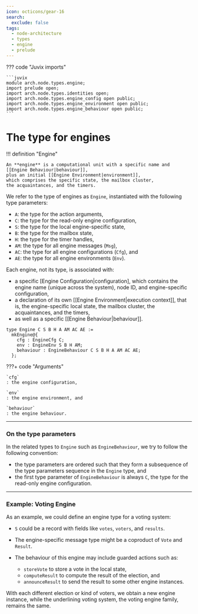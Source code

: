 ```yaml
---
icon: octicons/gear-16
search:
  exclude: false
tags:
  - node-architecture
  - types
  - engine
  - prelude
---
```


??? code "Juvix imports"

    ```juvix
    module arch.node.types.engine;
    import prelude open;
    import arch.node.types.identities open;
    import arch.node.types.engine_config open public;
    import arch.node.types.engine_environment open public;
    import arch.node.types.engine_behaviour open public;
    ```

# The type for engines

!!! definition "Engine"

    An **engine** is a computational unit with a specific name and [[Engine Behaviour|behaviour]],
    plus an initial [[Engine Environment|environment]],
    which comprises the specific state, the mailbox cluster,
    the acquaintances, and the timers.

We refer to the type of engines as `Engine`,
instantiated with the following type parameters:

- `A`: the type for the action arguments,
- `C`: the type for the read-only engine configuration,
- `S`: the type for the local engine-specific state,
- `B`: the type for the mailbox state,
- `H`: the type for the timer handles,
- `AM`: the type for all engine messages (`Msg`),
- `AC`: the type for all engine configurations (`Cfg`), and
- `AE`: the type for all engine environments (`Env`).

Each engine, not its type, is associated with:

- a specific [Engine Configuration|configuration],
  which contains the engine name (unique across the system), node ID, and engine-specific configuration,
- a declaration of its own [[Engine Environment|execution context]], that is,
  the engine-specific local state, the mailbox cluster, the acquaintances, and the timers,
- as well as a specific [[Engine Behaviour|behaviour]].

<!-- --8<-- [start:Engine] -->
```juvix
type Engine C S B H A AM AC AE :=
  mkEngine@{
    cfg : EngineCfg C;
    env : EngineEnv S B H AM;
    behaviour : EngineBehaviour C S B H A AM AC AE;
  };
```
<!-- --8<-- [end:Engine] -->

???+ code "Arguments"

    `cfg`
    : the engine configuration,

    `env`
    : the engine environment, and

    `behaviour`
    : the engine behaviour.

---

### On the type parameters

In the related types to `Engine` such as `EngineBehaviour`, we try to follow
the following convention:

- the type parameters are ordered such that they form a subsequence of the
  type parameters sequence in the `Engine` type, and
- the first type parameter of `EngineBehaviour` is always `C`, the type for
  the read-only engine configuration.

---

### Example: Voting Engine

As an example, we could define an engine type for a voting system:

- `S` could be a record with fields like `votes`, `voters`, and `results`.
- The engine-specific message type might be a coproduct of `Vote` and `Result`.
- The behaviour of this engine may include guarded actions such as:

  - `storeVote` to store a vote in the local state,
  - `computeResult` to compute the result of the election, and
  - `announceResult` to send the result to some other engine instances.

With each different election or kind of voters, we obtain a new engine instance,
while the underlining voting system, the voting engine family, remains the same.
